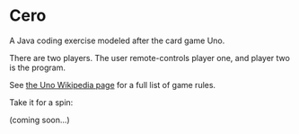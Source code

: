 # Cero

A Java coding exercise modeled after the card game Uno. 

There are two players. The user remote-controls player one, and player two is the program. 

See [the Uno Wikipedia page](https://en.wikipedia.org/wiki/Uno_(card_game)) for a full list of game rules.

Take it for a spin: 

(coming soon...)
